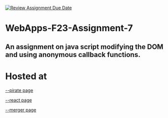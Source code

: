 [![Review Assignment Due Date](https://classroom.github.com/assets/deadline-readme-button-24ddc0f5d75046c5622901739e7c5dd533143b0c8e959d652212380cedb1ea36.svg)](https://classroom.github.com/a/Kv-XePEp)
# WebApps-F23-Assignment-7
An assignment on java script modifying the DOM and using anonymous callback functions.
------
# Hosted at
[--pirate page](https://44-563-webapps-f23.github.io/44563-webapps-f23-assignment7-allugarisowmya/pirate.html)

[--react page](https://44-563-webapps-f23.github.io/44563-webapps-f23-assignment7-allugarisowmya/react.html)

[--merger page](https://44-563-webapps-f23.github.io/44563-webapps-f23-assignment7-allugarisowmya/merger.html)

